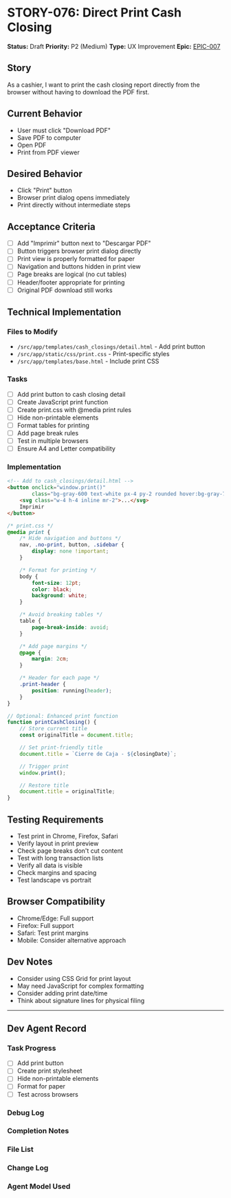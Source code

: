 # STORY-076: Direct Print Cash Closing

**Status:** Draft
**Priority:** P2 (Medium)
**Type:** UX Improvement
**Epic:** [EPIC-007](./EPIC-007-system-improvements.md)

## Story
As a cashier, I want to print the cash closing report directly from the browser without having to download the PDF first.

## Current Behavior
- User must click "Download PDF"
- Save PDF to computer
- Open PDF
- Print from PDF viewer

## Desired Behavior
- Click "Print" button
- Browser print dialog opens immediately
- Print directly without intermediate steps

## Acceptance Criteria
- [ ] Add "Imprimir" button next to "Descargar PDF"
- [ ] Button triggers browser print dialog directly
- [ ] Print view is properly formatted for paper
- [ ] Navigation and buttons hidden in print view
- [ ] Page breaks are logical (no cut tables)
- [ ] Header/footer appropriate for printing
- [ ] Original PDF download still works

## Technical Implementation

### Files to Modify
- `/src/app/templates/cash_closings/detail.html` - Add print button
- `/src/app/static/css/print.css` - Print-specific styles
- `/src/app/templates/base.html` - Include print CSS

### Tasks
- [ ] Add print button to cash closing detail
- [ ] Create JavaScript print function
- [ ] Create print.css with @media print rules
- [ ] Hide non-printable elements
- [ ] Format tables for printing
- [ ] Add page break rules
- [ ] Test in multiple browsers
- [ ] Ensure A4 and Letter compatibility

### Implementation
```html
<!-- Add to cash_closings/detail.html -->
<button onclick="window.print()"
        class="bg-gray-600 text-white px-4 py-2 rounded hover:bg-gray-700">
    <svg class="w-4 h-4 inline mr-2">...</svg>
    Imprimir
</button>
```

```css
/* print.css */
@media print {
    /* Hide navigation and buttons */
    nav, .no-print, button, .sidebar {
        display: none !important;
    }

    /* Format for printing */
    body {
        font-size: 12pt;
        color: black;
        background: white;
    }

    /* Avoid breaking tables */
    table {
        page-break-inside: avoid;
    }

    /* Add page margins */
    @page {
        margin: 2cm;
    }

    /* Header for each page */
    .print-header {
        position: running(header);
    }
}
```

```javascript
// Optional: Enhanced print function
function printCashClosing() {
    // Store current title
    const originalTitle = document.title;

    // Set print-friendly title
    document.title = `Cierre de Caja - ${closingDate}`;

    // Trigger print
    window.print();

    // Restore title
    document.title = originalTitle;
}
```

## Testing Requirements
- Test print in Chrome, Firefox, Safari
- Verify layout in print preview
- Check page breaks don't cut content
- Test with long transaction lists
- Verify all data is visible
- Check margins and spacing
- Test landscape vs portrait

## Browser Compatibility
- Chrome/Edge: Full support
- Firefox: Full support
- Safari: Test print margins
- Mobile: Consider alternative approach

## Dev Notes
- Consider using CSS Grid for print layout
- May need JavaScript for complex formatting
- Consider adding print date/time
- Think about signature lines for physical filing

---

## Dev Agent Record

### Task Progress
- [ ] Add print button
- [ ] Create print stylesheet
- [ ] Hide non-printable elements
- [ ] Format for paper
- [ ] Test across browsers

### Debug Log

### Completion Notes

### File List

### Change Log

### Agent Model Used
